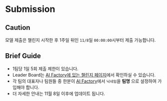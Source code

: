# Submission
## Caution
모델 제출은 챌린지 시작한 후 1주일 뒤인 `11/8`일 `00:00:00`시부터 제출 가능합니다.
## Brief Guide
- 1팀당 1일 5회 제출 제한이 있습니다.
- Leader Board는 [AI Factory에 있는 챌린지 페이지](http://aifactory.space/competition/leaderboard/1893)에서 확인하실 수 있습니다.
- 각 팀의 대표자나 팀원들 중 한분이 [AI Factory](http://aifactory.space/)에서 `닉네임`을 **팀명** 으로 설정하여 가입해야 합니다.
- 더 자세한 안내는 11월 8일 이후에 업데이트 됩니다.


